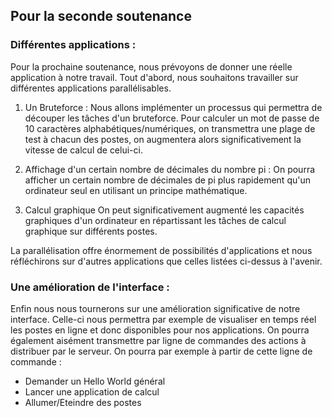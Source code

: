 Pour la seconde soutenance
---------------------------

### Différentes applications :

Pour la prochaine soutenance, nous prévoyons de donner une réelle
application à notre travail. 
Tout d'abord, nous souhaitons travailler sur différentes applications
parallélisables.

1. Un Bruteforce :
Nous allons implémenter un processus qui permettra de découper les tâches
d'un bruteforce. Pour calculer un mot de passe de 10 caractères
alphabétiques/numériques, on transmettra une plage de test à chacun des
postes, on augmentera alors significativement la vitesse de calcul de celui-ci.

2. Affichage d'un certain nombre de décimales du nombre pi :
On pourra afficher un certain nombre de décimales de pi plus rapidement qu'un
ordinateur seul en utilisant un principe mathématique.

3. Calcul graphique
On peut significativement augmenté les capacités graphiques d'un ordinateur en
répartissant les tâches de calcul graphique sur différents postes.


La parallélisation offre énormement de possibilités d'applications et nous
réfléchirons sur d'autres applications que celles listées ci-dessus à l'avenir.

### Une amélioration de l'interface :

Enfin nous nous tournerons sur une amélioration significative de notre
interface. Celle-ci nous permettra par exemple de visualiser en temps réel les 
postes en ligne et donc disponibles pour nos applications. On pourra également
aisément transmettre par ligne de commandes des actions à distribuer par le
serveur. On pourra par exemple à partir de cette ligne de commande :

- Demander un Hello World général
- Lancer une application de calcul
- Allumer/Eteindre des postes
